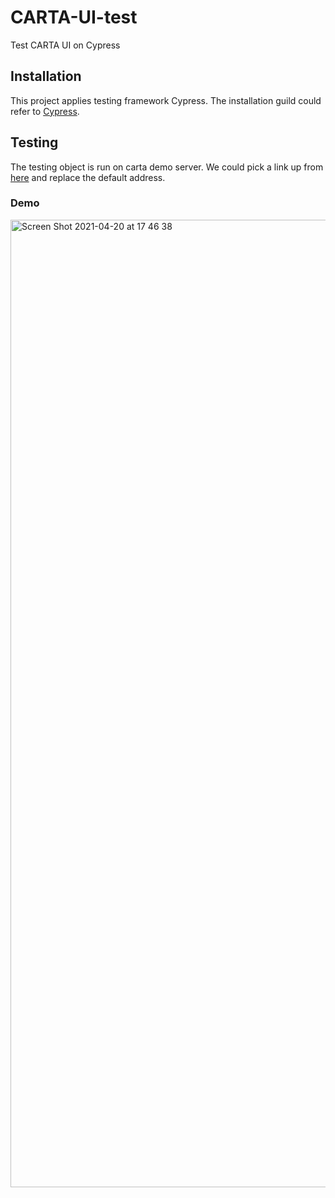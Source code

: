 # CARTA-UI-test
Test CARTA UI on Cypress

## Installation
This project applies testing framework Cypress. The installation guild could refer to [Cypress](https://docs.cypress.io/guides/getting-started/installing-cypress).

## Testing
The testing object is run on carta demo server. We could pick a link up from [here](http://carta.asiaa.sinica.edu.tw/builds/) and replace the default address.

### Demo
<img width="1548" alt="Screen Shot 2021-04-20 at 17 46 38" src="https://user-images.githubusercontent.com/10767557/115375425-5da92d00-a200-11eb-8661-dd5380275f20.png">
